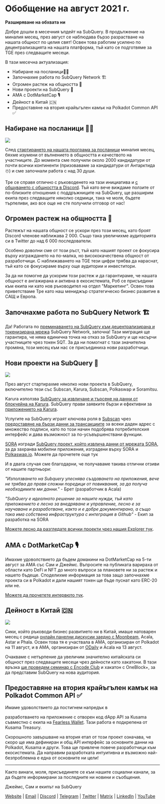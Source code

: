# Обобщение на август 2021 г.

**Разширяване на обхвата ни**

Добре дошли в месечния ъпдейт на SubQuery. В продължение на миналия месец, през август се наблюдава бързо разрастване на нашата общност по целия свят! Освен това работим усилено по децентрализацията на нашата платформа, тъй като се подготвяме за TGE през следващите месеци.

В тази месечна актуализация:

-   Набиране на посланици👩‍💼
-   Започнахме работа по SubQuery Network 🏗
-   Огромен растеж на общността 🚀
-   Нови проекти на SubQuery 🤝
-   AMA с DotMarketCap 🎙
-   Дейност в Китай 🇨🇳
-   Предоставяне на втория крайъгълен камък на Polkadot Common API ✅

## Набиране на посланици 👩💼

![](https://miro.medium.com/max/1400/0*_nOcsPjhQxta_FPH)

След [стартирането на нашата програма за посланици](https://subquery.medium.com/introducing-the-subquery-ambassador-program-aa82613ab804) миналия месец, бяхме изумени от вълнението в общността и качеството на участниците. До момента сме получили около 2000 кандидатури от почти всички континенти (призоваваме за кандидатури от Антарктида ☃️) и сме започнали работа с над 30 души.

Тре се справя отлично с ръководенето на тази инициатива и [с общуването с общността в Discord](https://discord.com/invite/78zg8aBSMG). Тъй като вече виждаме ползите от по-близките отношения с поддръжниците на SubQuery, ще разширим екипа през следващите няколко седмици, така че моля, бъдете търпеливи, ако все още не сте получили отговор от нас!

## Огромен растеж на общността 🚀

Растежът на нашата общност се ускори през този месец, като броят Discord членове наближава 2 000. Също така увеличихме аудиторията си в Twitter до над 6 000 последователи.

Особено доволни сме от този ръст, тъй като нашият проект се фокусира върху изграждането на по-малка, но висококачествена общност от разработчици. С наближаването на TGE тези цифри трябва да нараснат, тъй като се фокусираме върху още аудитории и инвеститори.

За да ни помогне да ускорим този растеж и да гарантираме, че нашата общност е ангажирана и активна в екосистемата, Роб се присъедини към екипа ни като нов ръководител на отдел "Маркетинг". Освен това приветстваме Тре като наш мениджър стратегическо бизнес развитие в САЩ и Европа.

## Започнахме работа по SubQuery Network 🏗

Да! Работата по [преминаването на SubQuery към децентрализирана и токенизирана мрежа](https://subquery.medium.com/the-subquery-network-a-summary-46cde0acb010) SubQuery Network, започна! Тази миграция ще гарантира, че няма единична точка на отказ за SubQuery и ще насърчи участниците чрез токен SQT. За да ни помогнат с тази значителна промяна, този месец към нас се присъединиха нови разработчици.

## Нови проекти на SubQuery 🤝

![](https://miro.medium.com/max/4800/1*yUruZPSKP_0BA6mA72P8xg.gif)

През август стартирахме няколко нови проекта в SubQuery, включително тези със Subscan, Karura, Subscan, Polkaswap и Soramitsu.

Karura използва [SubQuery за извличане и търсене на данни от блокчейна на Karura](https://subquery.medium.com/karura-integrates-with-subquery-to-aggregate-and-serve-defi-data-to-kusama-builders-d34f0e722311?source=your_stories_page-------------------------------------). SubQuery прави заявките бързи и ефективни за [приложението на Karura](https://apps.karura.network/).

Услугите на SubQuery играят ключова роля в [Subscan](https://www.subscan.io/) чрез [предоставяне на бързи данни за трансакциите](https://subquery.medium.com/subscans-multi-signature-tool-powered-by-subquery-926da3e4fc25?source=your_stories_page-------------------------------------) за всеки даден адрес с множество подписи, като по този начин подобрява потребителския интерфейс и дава възможност за по-усъвършенствани функции.

[SORA](https://sora.org/) изгради [SubQuery проект, който извлича данни от мрежата SORA](https://subquery.medium.com/sora-integrates-subquery-to-provide-data-to-the-sora-network-5a73f77a40aa?source=your_stories_page-------------------------------------), за да захранва мобилни приложения, изградени върху SORA и [Polkaswap.io](http://polkaswap.io/). Можете да прочетете още тук

И в двата случая сме благодарни, че получаваме такива отлични отзиви от нашите партньори:

*"Използването на Subquery улеснява създаването на приложения, вече не трябва да правя сложни поредици от повиквания, за да получа необходимите ми данни."* - Брет (разработчик в Acala)

*"SubQuery е идеалното решение за нашите нужди, тъй като приложението е лесно за внедряване и управление, лесно е за научаване и разработване, както и е добре документирано, а също така има собствена инфраструктура с интеграция в Github"* - Екип за разработка на SORA

[Можете лесно да разгледате всички проекти чрез нашия Explorer тук](https://explorer.subquery.network/).

## AMA с DotMarketCap 🎙

Имахме удоволствието да бъдем домакини на DotMarketCap на 5-ти август за AMA със Сам и Джеймс. Въпросите на публиката варираха от области като DeFi и NFT до много въпроси за плановете ни за растеж и нашето бъдеще. Споделихме информация за това защо започнахме проекта си в Polkadot и дали нашият токен ще бъде пуснат като ERC-20 или не.

[Можете да прочетете интервюто тук](https://dotmarketcap.com/blog-detail/288/ama30-recap-polkawarriors-x-subquery).

## Дейност в Китай 🇨🇳

![](https://miro.medium.com/max/1400/0*A5oqsryFRbGX0MDx)

Сики, който ръководи бизнес развитието ни в Китай, имаше натоварен месец с редица [онлайн панелни дискусии заедно с Moonbeam](https://twitter.com/SubQueryNetwork/status/1425293137103122432/photo/1), Acala, Astar и Phala. Освен това тя е участвала в AMA, организиран от Polkadot на 11 август, и в AMA, организиран от [ODaily](http://www.odaily.com/) и Acala на 13 август.

Очакваме с нетърпение да увеличим значително китайската си общност през следващите месеци чрез дейности като хакатони. В тази връзка [ще проведем семинар с Encode Club](https://www.eventbrite.co.uk/e/polkadot-hackathon-subquery-workshop-tickets-167321106935?aff=ebdsoporgprofile) и хакатон с OneBlock+, за да представим SubQuery на нова аудитория.

## Предоставяне на втория крайъгълен камък на Polkadot Common API ✅

Имаме удоволствието да постигнем напредък в

разработването на приложение с отворен код dApp API за Kusama съвместно с екипа на [Fearless Wallet](https://fearlesswallet.io/). Тази работа е подкрепена от Kusama Treasury.</p> 

Скорошното завършване на втория етап от този проект означава, че скоро ще има дефиниран и общ API интерфейс за основните данни на Polkadot, Kusama и други. Това ще привлече повече разработчици към екосистемата. Да направим разработката интуитивна и възможно най-безпроблемна е една от основните ни цели!



*****

Както винаги, моля, присъединете се към нашите социални канали, за да бъдете информирани за последните ни новини и съобщения.

Джеймс, Сам и екипът на SubQuery

[Website](https://subquery.network/) | [Email](mailto:hello@subquery.network) | [Discord](https://discord.com/invite/78zg8aBSMG) | [Telegram](https://t.me/subquerynetwork) | [Twitter](https://twitter.com/subquerynetwork) | [Matrix](https://matrix.to/#/#subquery:matrix.org) | [LinkedIn](https://www.linkedin.com/company/subquery) | [YouTube](https://www.youtube.com/channel/UCi1a6NUUjegcLHDFLr7CqLw)
